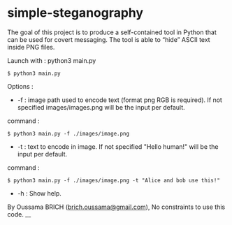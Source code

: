 # simple-steganography 
The goal of this project is to produce a self-contained tool in Python that can be used for covert
messaging. The tool is able to “hide” ASCII text inside PNG files.

Launch with : python3 main.py
```console 
$ python3 main.py
```

Options :
- -f : image path used to encode text (format png RGB is required). If not specified
images/images.png will be the input per default.

command :
```console 
$ python3 main.py -f ./images/image.png
```

- -t :  text to encode in image. If not specified "Hello human!" will be the input per default.

command :
```console 
$ python3 main.py -f ./images/image.png -t "Alice and bob use this!"
```

- -h : Show help.

By Oussama BRICH (brich.oussama@gmail.com),
No constraints to use this code.
__